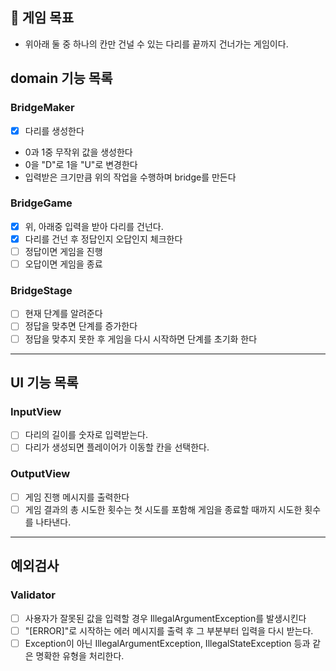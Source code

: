 ## 🚀 게임 목표
- 위아래 둘 중 하나의 칸만 건널 수 있는 다리를 끝까지 건너가는 게임이다.

## domain 기능 목록

### BridgeMaker
 -[x] 다리를 생성한다
 - 0과 1중 무작위 값을 생성한다
 - 0을 "D"로 1을 "U"로 변경한다
 - 입력받은 크기만큼 위의 작업을 수행하며 bridge를 만든다

### BridgeGame
 - [x] 위, 아래중 입력을 받아 다리를 건넌다.
 - [x] 다리를 건넌 후 정답인지 오답인지 체크한다
 - [ ] 정답이면 게임을 진행
 - [ ] 오답이면 게임을 종료

### BridgeStage
 - [ ] 현재 단계를 알려준다
 - [ ] 정답을 맞추면 단계를 증가한다
 - [ ] 정답을 맞추지 못한 후 게임을 다시 시작하면 단계를 초기화 한다

---

## UI 기능 목록
### InputView
-[ ] 다리의 길이를 숫자로 입력받는다.
-[ ] 다리가 생성되면 플레이어가 이동할 칸을 선택한다.

### OutputView
- [ ] 게임 진행 메시지를 출력한다
- [ ] 게임 결과의 총 시도한 횟수는 첫 시도를 포함해 게임을 종료할 때까지 시도한 횟수를 나타낸다.

---
## 예외검사
### Validator
- [ ] 사용자가 잘못된 값을 입력할 경우 IllegalArgumentException를 발생시킨다 
- [ ] "[ERROR]"로 시작하는 에러 메시지를 출력 후 그 부분부터 입력을 다시 받는다.
- [ ] Exception이 아닌 IllegalArgumentException, IllegalStateException 등과 같은 명확한 유형을 처리한다.